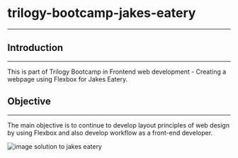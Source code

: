 # trilogy-bootcamp-jakes-eatery
---

## Introduction
---

This is part of Trilogy Bootcamp in Frontend web development - Creating a webpage using Flexbox for Jakes Eatery. 


## Objective 
---

The main objective is to continue to develop layout principles of web design by using Flexbox and also develop workflow as a front-end developer. 


![image solution to jakes eatery](./images/jake\'s-eatery-solution.PNG)


